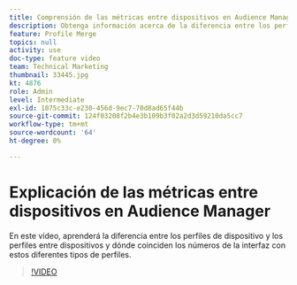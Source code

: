 ```yaml
---
title: Comprensión de las métricas entre dispositivos en Audience Manager
description: Obtenga información acerca de la diferencia entre los perfiles de dispositivo y los perfiles entre dispositivos y dónde coinciden los números de la interfaz con estos distintos tipos de perfiles.
feature: Profile Merge
topics: null
activity: use
doc-type: feature video
team: Technical Marketing
thumbnail: 33445.jpg
kt: 4876
role: Admin
level: Intermediate
exl-id: 1075c33c-e230-456d-9ec7-70d8ad65f44b
source-git-commit: 124f03208f2b4e3b109b3f02a2d3d59210da5cc7
workflow-type: tm+mt
source-wordcount: '64'
ht-degree: 0%

---
```


# Explicación de las métricas entre dispositivos en Audience Manager

En este vídeo, aprenderá la diferencia entre los perfiles de dispositivo y los perfiles entre dispositivos y dónde coinciden los números de la interfaz con estos diferentes tipos de perfiles.

>[!VIDEO](https://video.tv.adobe.com/v/36789/?quality=12&captions=spa)

